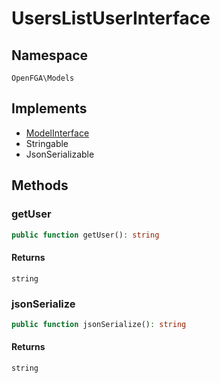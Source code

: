 # UsersListUserInterface


## Namespace
`OpenFGA\Models`

## Implements
* [ModelInterface](Models/ModelInterface.md)
* Stringable
* JsonSerializable

## Methods
### getUser


```php
public function getUser(): string
```



#### Returns
`string` 

### jsonSerialize


```php
public function jsonSerialize(): string
```



#### Returns
`string` 

